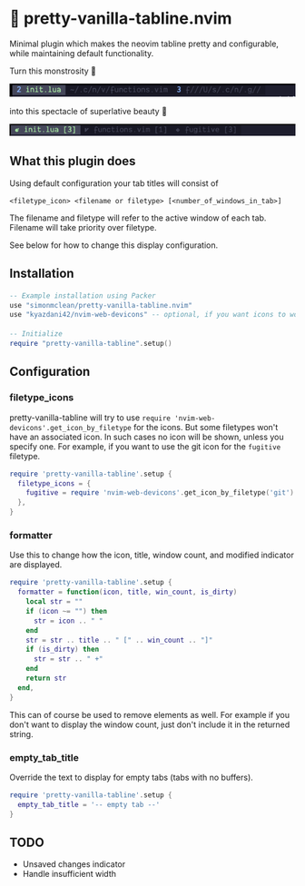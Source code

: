 # 🌈 pretty-vanilla-tabline.nvim

Minimal plugin which makes the neovim tabline pretty and configurable, while maintaining default functionality.

Turn this monstrosity 🤢

![Default tabline](assets/screenshot_default.png?raw=true "Default tabline")

into this spectacle of superlative beauty 🤩

![Plugin tabline](assets/screenshot_plugin.png?raw=true "Plugin tabline")

## What this plugin does

Using default configuration your tab titles will consist of

```
<filetype_icon> <filename or filetype> [<number_of_windows_in_tab>]
```

The filename and filetype will refer to the active window of each tab. Filename will take priority over filetype.

See below for how to change this display configuration.

## Installation

```lua
-- Example installation using Packer
use "simonmclean/pretty-vanilla-tabline.nvim"
use "kyazdani42/nvim-web-devicons" -- optional, if you want icons to work out of the box

-- Initialize
require "pretty-vanilla-tabline".setup()
```

## Configuration

### filetype_icons

pretty-vanilla-tabline will try to use `require 'nvim-web-devicons'.get_icon_by_filetype` for the icons. But some filetypes won't have an associated icon. In such cases no icon will be shown, unless you specify one. For example, if you want to use the git icon for the `fugitive` filetype.

```lua
require 'pretty-vanilla-tabline'.setup {
  filetype_icons = {
    fugitive = require 'nvim-web-devicons'.get_icon_by_filetype('git')
  },
}
```

### formatter

Use this to change how the icon, title, window count, and modified indicator are displayed.

```lua
require 'pretty-vanilla-tabline'.setup {
  formatter = function(icon, title, win_count, is_dirty)
    local str = ""
    if (icon ~= "") then
      str = icon .. " "
    end
    str = str .. title .. " [" .. win_count .. "]"
    if (is_dirty) then
      str = str .. " +"
    end
    return str
  end,
}
```

This can of course be used to remove elements as well. For example if you don't want to display the window count, just don't include it in the returned string.

### empty_tab_title

Override the text to display for empty tabs (tabs with no buffers).

```lua
require 'pretty-vanilla-tabline'.setup {
  empty_tab_title = '-- empty tab --'
}
```

## TODO

- Unsaved changes indicator
- Handle insufficient width
